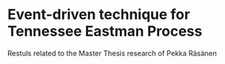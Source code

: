 # Event-driven technique for Tennessee Eastman Process

Restuls related to the Master Thesis research of Pekka Räsänen
